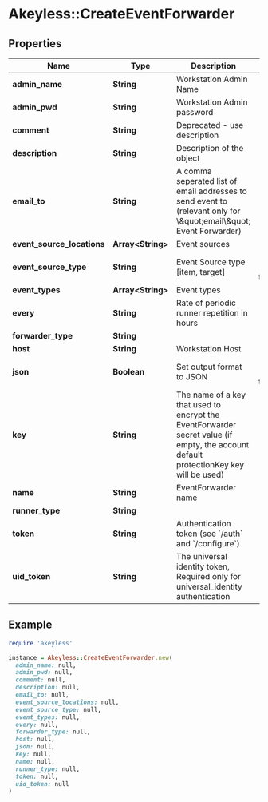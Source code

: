 # Akeyless::CreateEventForwarder

## Properties

| Name | Type | Description | Notes |
| ---- | ---- | ----------- | ----- |
| **admin_name** | **String** | Workstation Admin Name | [optional] |
| **admin_pwd** | **String** | Workstation Admin password | [optional] |
| **comment** | **String** | Deprecated - use description | [optional] |
| **description** | **String** | Description of the object | [optional] |
| **email_to** | **String** | A comma seperated list of email addresses to send event to (relevant only for \\\&quot;email\\\&quot; Event Forwarder) | [optional] |
| **event_source_locations** | **Array&lt;String&gt;** | Event sources |  |
| **event_source_type** | **String** | Event Source type [item, target] | [optional][default to &#39;item&#39;] |
| **event_types** | **Array&lt;String&gt;** | Event types | [optional] |
| **every** | **String** | Rate of periodic runner repetition in hours | [optional] |
| **forwarder_type** | **String** |  |  |
| **host** | **String** | Workstation Host | [optional] |
| **json** | **Boolean** | Set output format to JSON | [optional][default to false] |
| **key** | **String** | The name of a key that used to encrypt the EventForwarder secret value (if empty, the account default protectionKey key will be used) | [optional] |
| **name** | **String** | EventForwarder name |  |
| **runner_type** | **String** |  |  |
| **token** | **String** | Authentication token (see &#x60;/auth&#x60; and &#x60;/configure&#x60;) | [optional] |
| **uid_token** | **String** | The universal identity token, Required only for universal_identity authentication | [optional] |

## Example

```ruby
require 'akeyless'

instance = Akeyless::CreateEventForwarder.new(
  admin_name: null,
  admin_pwd: null,
  comment: null,
  description: null,
  email_to: null,
  event_source_locations: null,
  event_source_type: null,
  event_types: null,
  every: null,
  forwarder_type: null,
  host: null,
  json: null,
  key: null,
  name: null,
  runner_type: null,
  token: null,
  uid_token: null
)
```

